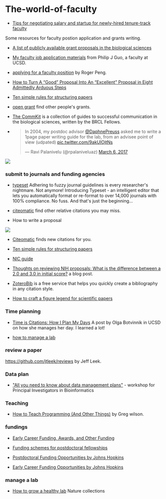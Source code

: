 # The-world-of-faculty

* [Tips for negotiating salary and startup for newly-hired tenure-track faculty](https://dynamicecology.wordpress.com/2017/03/01/tips-for-negotiating-salary-and-startup-for-newly-hired-tenure-track-faculty/)

Some resources for faculty postion application and grants writing.

* [A list of publicly available grant proposals in the biological sciences](https://jabberwocky.weecology.org/2012/08/10/a-list-of-publicly-available-grant-proposals-in-the-biological-sciences/)

* [My faculty job application materials](http://pgbovine.net/faculty-job-application-materials.htm) from Philip J Guo, a faculty at UCSD.

* [applying for a faculty position](http://effortreport.libsyn.com/15-applying-for-a-faculty-position) by Roger Peng.

* [How to Turn A “Good” Proposal Into An “Excellent” Proposal in Eight Admittedly Arduous Steps](https://hopejahrensurecanwrite.com/2014/06/02/how-to-turn-a-good-proposal-into-an-excellent-proposal-in-eight-admittedly-arduous-steps/)

* [Ten simple rules for structuring papers](http://biorxiv.org/content/early/2016/11/28/088278)
* [open grant](https://www.ogrants.org/) find other people's grants.

* [The CommKit](http://mitcommlab.mit.edu/broad/use-the-commkit/) is a collection of guides to successful communication in the biological sciences, written by the BRCL Fellows.

* <blockquote class="twitter-tweet" data-lang="en"><p lang="en" dir="ltr">In 2004, my postdoc advisor <a href="https://twitter.com/DaphnePreuss">@DaphnePreuss</a> asked me to write a 1page paper writing guide for the lab, from an advisee point of view (udpated) <a href="https://t.co/9akUIOjtNs">pic.twitter.com/9akUIOjtNs</a></p>&mdash; Ravi Palanivelu (@rpalaniveluaz) <a href="https://twitter.com/rpalaniveluaz/status/838861597862834180">March 6, 2017</a></blockquote>


![](https://github.com/crazyhottommy/The-world-of-faculty/blob/master/paper-writing-guide.jpg)

### submit to journals and funding agencies

* [typeset](https://www.typeset.io/) Adhering to fuzzy journal guidelines is every researcher's nightmare. Not anymore! 
Introducing Typeset - an intelligent editor that lets you automatically format or re-format to over 14,000 journals with 100% compliance. No fuss. And that's just the beginning...

* [citeomatic](http://labs.semanticscholar.org/citeomatic/) find other relative citations you may miss.

* How to write a proposal  

![](https://github.com/crazyhottommy/The-world-of-faculty/blob/master/proposal.jpg)

* [Citeomatic](http://labs.semanticscholar.org/citeomatic/)  finds new citations for you.
* [Ten simple rules for structuring papers](http://www.biorxiv.org/content/early/2017/05/23/088278)
* [NIC guide](https://www.niaid.nih.gov/grants-contracts/write-research-plan)
* [Thoughts on reviewing NIH proposals: What is the difference between a 2.0 and 3.0 in initial score?](http://mistressoftheanimals.scientopia.org/2018/02/10/thoughts-on-reviewing-nih-proposals-what-is-the-difference-between-a-2-0-and-3-0-in-initial-score/) a blog post.

* [ZoteroBib](https://zbib.org/) is a free service that helps you quickly create a bibliography in any citation style.

* [How to craft a figure legend for scientific papers](https://blog.bioturing.com/2018/05/10/how-to-craft-a-figure-legend-for-scientific-papers/) 

### Time planning
* [Time is Citations: How I Plan My Days](http://blog.olgabotvinnik.com/blog/2016/12/14/time-is-citations/) A post by Olga Botvinnik in  UCSD on how she manages her day. I learned a lot!

* [how to manage a lab](http://www.labmanager.com/management-tips)

### review a paper

https://github.com/jtleek/reviews by Jeff Leek.

### Data plan
* ["All you need to know about data management plans"](https://zenodo.org/record/803756#.WWelz9PyvUo) - workshop for Principal Investigators in Bioinformatics
### Teaching
* [How to Teach Programming (And Other Things)](http://third-bit.com/2017/05/31/how-to-teach-programming.html) by Greg wilson.

### fundings

* [Early Career Funding, Awards, and Other Funding](https://docs.google.com/spreadsheets/d/1H1aj--VUYr7eMFk_T7x0Oh985LqbyyscXg2wAAevDnU/edit#gid=0) 

* [Funding schemes for postdoctoral fellowships](https://asntech.github.io/postdoc-funding-schemes/)
* [Postdoctoral Funding Opportunities by Johns Hopkins](https://research.jhu.edu/rdt/funding-opportunities/postdoctoral/)
* [Early Career Funding Opportunities by Johns Hopkins](https://research.jhu.edu/rdt/funding-opportunities/early-career/)

### manage a lab

* [How to grow a healthy lab](https://www.nature.com/collections/pmlcrkkyyq)  Nature collections
